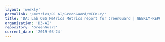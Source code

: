 ```yaml
---
layout: 'weekly'
permalink: '/metrics/D3-AI/GreenGuard/WEEKLY/'
title: 'DAI Lab OSS Metrics Metrics report for GreenGuard | WEEKLY-REPORT-2019-03-24'
organization: 'D3-AI'
repository: 'GreenGuard'
current_date: '2019-03-24'
---
```

